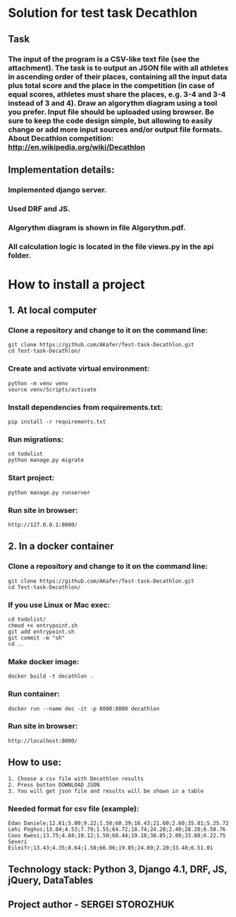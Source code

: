 <h1> Solution for test task Decathlon </h1>

## Task

### The input of the program is a CSV-like text file (see the attachment). The task is to output an JSON file with all athletes in ascending order of their places, containing all the input data plus total score and the place in the competition (in case of equal scores, athletes must share the places, e.g. 3-4 and 3-4 instead of 3 and 4). Draw an algorythm diagram using a tool you prefer. Input file should be uploaded using browser. Be sure to keep the code design simple, but allowing to easily change or add more input sources and/or output file formats. About Decathlon competition: http://en.wikipedia.org/wiki/Decathlon

## Implementation details:

### Implemented django server.

### Used DRF and JS.

### Algorythm diagram is shown in file Algorythm.pdf.

### All calculation logic is located in the file views.py in the api folder.

# How to install a project

## 1. At local computer

### Clone a repository and change to it on the command line:

```
git clone https://github.com/AKafer/Test-task-Decathlon.git
cd Test-task-Decathlon/
```

### Create and activate virtual environment:

```
python -m venv venv
source venv/Scripts/activate
```

### Install dependencies from requirements.txt:

```
pip install -r requirements.txt
```

### Run migrations:

```
cd todolist
python manage.py migrate
```

### Start project:

```
python manage.py runserver
```

### Run site in browser:

```
http://127.0.0.1:8000/
```

## 2. In a docker container

### Clone a repository and change to it on the command line:

```
git clone https://github.com/AKafer/Test-task-Decathlon.git
cd Test-task-Decathlon/
```
### If you use Linux or Mac exec:

```
cd todolist/
chmod +x entrypoint.sh
git add entrypoint.sh
git commit -m "sh"
cd ..
```

### Make docker image:

```
docker build -t decathlon .
```

### Run container:

```
docker run --name dec -it -p 8000:8000 decathlon
```

### Run site in browser:

```
http://localhost:8000/
```

## How to use:

```
1. Choose a csv file with Decathlon results
2. Press button DOWNLOAD JSON
3. You will get json file and results will be shown in a table
```

### Needed format for csv file (example):

```
Edan Daniele;12.61;5.00;9.22;1.50;60.39;16.43;21.60;2.60;35.81;5.25.72
Lehi Poghos;13.04;4.53;7.79;1.55;64.72;18.74;24.20;2.40;28.20;6.50.76
Coos Kwesi;13.75;4.84;10.12;1.50;68.44;19.18;30.85;2.80;33.88;6.22.75
Severi Eileifr;13.43;4.35;8.64;1.50;66.06;19.05;24.89;2.20;33.48;6.51.01
```

## Technology stack: Python 3, Django 4.1, DRF, JS, jQuery, DataTables

## Project author - SERGEI STOROZHUK
